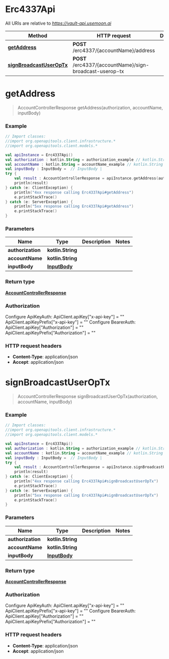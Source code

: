 # Erc4337Api

All URIs are relative to *https://vault-api.usemoon.ai*

Method | HTTP request | Description
------------- | ------------- | -------------
[**getAddress**](Erc4337Api.md#getAddress) | **POST** /erc4337/{accountName}/address | 
[**signBroadcastUserOpTx**](Erc4337Api.md#signBroadcastUserOpTx) | **POST** /erc4337/{accountName}/sign-broadcast-userop-tx | 


<a id="getAddress"></a>
# **getAddress**
> AccountControllerResponse getAddress(authorization, accountName, inputBody)



### Example
```kotlin
// Import classes:
//import org.openapitools.client.infrastructure.*
//import org.openapitools.client.models.*

val apiInstance = Erc4337Api()
val authorization : kotlin.String = authorization_example // kotlin.String | 
val accountName : kotlin.String = accountName_example // kotlin.String | 
val inputBody : InputBody =  // InputBody | 
try {
    val result : AccountControllerResponse = apiInstance.getAddress(authorization, accountName, inputBody)
    println(result)
} catch (e: ClientException) {
    println("4xx response calling Erc4337Api#getAddress")
    e.printStackTrace()
} catch (e: ServerException) {
    println("5xx response calling Erc4337Api#getAddress")
    e.printStackTrace()
}
```

### Parameters

Name | Type | Description  | Notes
------------- | ------------- | ------------- | -------------
 **authorization** | **kotlin.String**|  |
 **accountName** | **kotlin.String**|  |
 **inputBody** | [**InputBody**](InputBody.md)|  |

### Return type

[**AccountControllerResponse**](AccountControllerResponse.md)

### Authorization


Configure ApiKeyAuth:
    ApiClient.apiKey["x-api-key"] = ""
    ApiClient.apiKeyPrefix["x-api-key"] = ""
Configure BearerAuth:
    ApiClient.apiKey["Authorization"] = ""
    ApiClient.apiKeyPrefix["Authorization"] = ""

### HTTP request headers

 - **Content-Type**: application/json
 - **Accept**: application/json

<a id="signBroadcastUserOpTx"></a>
# **signBroadcastUserOpTx**
> AccountControllerResponse signBroadcastUserOpTx(authorization, accountName, inputBody)



### Example
```kotlin
// Import classes:
//import org.openapitools.client.infrastructure.*
//import org.openapitools.client.models.*

val apiInstance = Erc4337Api()
val authorization : kotlin.String = authorization_example // kotlin.String | 
val accountName : kotlin.String = accountName_example // kotlin.String | 
val inputBody : InputBody =  // InputBody | 
try {
    val result : AccountControllerResponse = apiInstance.signBroadcastUserOpTx(authorization, accountName, inputBody)
    println(result)
} catch (e: ClientException) {
    println("4xx response calling Erc4337Api#signBroadcastUserOpTx")
    e.printStackTrace()
} catch (e: ServerException) {
    println("5xx response calling Erc4337Api#signBroadcastUserOpTx")
    e.printStackTrace()
}
```

### Parameters

Name | Type | Description  | Notes
------------- | ------------- | ------------- | -------------
 **authorization** | **kotlin.String**|  |
 **accountName** | **kotlin.String**|  |
 **inputBody** | [**InputBody**](InputBody.md)|  |

### Return type

[**AccountControllerResponse**](AccountControllerResponse.md)

### Authorization


Configure ApiKeyAuth:
    ApiClient.apiKey["x-api-key"] = ""
    ApiClient.apiKeyPrefix["x-api-key"] = ""
Configure BearerAuth:
    ApiClient.apiKey["Authorization"] = ""
    ApiClient.apiKeyPrefix["Authorization"] = ""

### HTTP request headers

 - **Content-Type**: application/json
 - **Accept**: application/json

